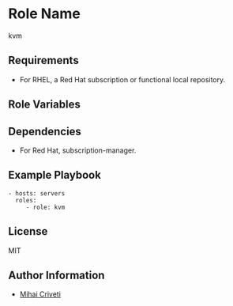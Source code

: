 Role Name
=========

kvm

Requirements
------------

- For RHEL, a Red Hat subscription or functional local repository.

Role Variables
--------------


Dependencies
------------

- For Red Hat, subscription-manager.

Example Playbook
----------------

    - hosts: servers
      roles:
         - role: kvm

License
-------

MIT

Author Information
------------------

- [Mihai Criveti](https://www.linkedin.com/in/crivetimihai/)
